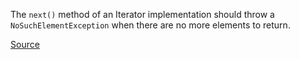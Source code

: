 The `next()` method of an Iterator implementation should throw a `NoSuchElementException` when there are no more elements to return.

[Source](https://github.com/arturbosch/detekt/)